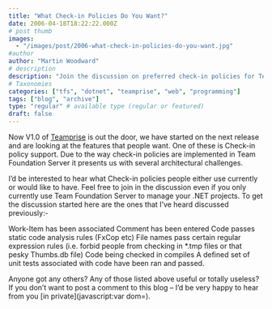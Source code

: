 ```yaml
---
title: "What Check-in Policies Do You Want?"
date: 2006-04-18T18:22:22.000Z
# post thumb
images:
  - "/images/post/2006-what-check-in-policies-do-you-want.jpg"
#author
author: "Martin Woodward"
# description
description: "Join the discussion on preferred check-in policies for Teamprise’s next release and share your ideas on useful features."
# Taxonomies
categories: ["tfs", "dotnet", "teamprise", "web", "programming"]
tags: ["blog", "archive"]
type: "regular" # available type (regular or featured)
draft: false
---
```


Now V1.0 of [Teamprise](http://www.teamprise.com/) is out the door, we have started on the next release and are looking at the features that people want. One of these is Check-in policy support. Due to the way check-in policies are implemented in Team Foundation Server it presents us with several architectural challenges.

I’d be interested to hear what Check-in policies people either use currently or would like to have. Feel free to join in the discussion even if you only currently use Team Foundation Server to manage your .NET projects. To get the discussion started here are the ones that I’ve heard discussed previously:-

Work-Item has been associated
Comment has been entered
Code passes static code analysis rules (FxCop etc)
File names pass certain regular expression rules (i.e. forbid people from checking in \*.tmp files or that pesky Thumbs.db file)
Code being checked in compiles
A defined set of unit tests associated with code have been ran and passed.

Anyone got any others? Any of those listed above useful or totally useless? If you don’t want to post a comment to this blog – I’d be very happy to hear from you [in private](javascript:var dom=).
